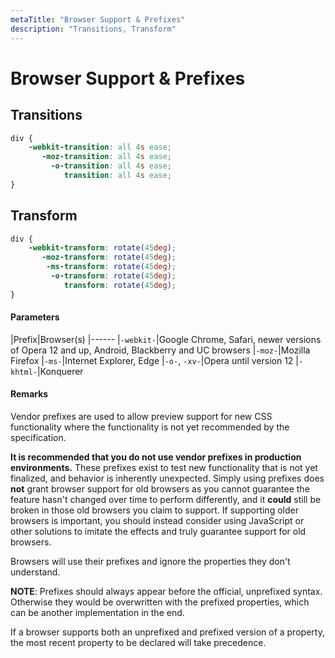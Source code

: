```yaml
---
metaTitle: "Browser Support & Prefixes"
description: "Transitions, Transform"
---
```


# Browser Support & Prefixes



## Transitions


```css
div {
    -webkit-transition: all 4s ease;
       -moz-transition: all 4s ease;
         -o-transition: all 4s ease;
            transition: all 4s ease;
}

```



## Transform


```css
div {
    -webkit-transform: rotate(45deg);
       -moz-transform: rotate(45deg);
        -ms-transform: rotate(45deg);
         -o-transform: rotate(45deg);
            transform: rotate(45deg);
}

```



#### Parameters


|Prefix|Browser(s)
|------
|`-webkit-`|Google Chrome, Safari, newer versions of Opera 12 and up, Android, Blackberry and UC browsers
|`-moz-`|Mozilla Firefox
|`-ms-`|Internet Explorer, Edge
|`-o-`, `-xv-`|Opera until version 12
|`-khtml-`|Konquerer



#### Remarks


Vendor prefixes are used to allow preview support for new CSS functionality where the functionality is not yet recommended by the specification.

> 
**It is recommended that you do not use vendor prefixes in production environments.** These prefixes exist to test new functionality that is not yet finalized, and behavior is inherently unexpected. Simply using prefixes does **not** grant browser support for old browsers as you cannot guarantee the feature hasn't changed over time to perform differently, and it **could** still be broken in those old browsers you claim to support.
If supporting older browsers is important, you should instead consider using JavaScript or other solutions to imitate the effects and truly guarantee support for old browsers.


Browsers will use their prefixes and ignore the properties they don't understand.

**NOTE**: Prefixes should always appear before the official, unprefixed syntax. Otherwise they would be overwritten with the prefixed properties, which can be another implementation in the end.

If a browser supports both an unprefixed and prefixed version of a property, the most recent property to be declared will take precedence.

